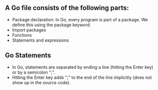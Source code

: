 ## A Go file consists of the following parts:
  - Package declaration:  In Go, every program is part of a package. We define this using the package keyword.
  - Import packages
  - Functions
  - Statements and expressions

## Go Statements
  - In Go, statements are separated by ending a line (hitting the Enter key) or by a semicolon ";".
  - Hitting the Enter key adds ";" to the end of the line implicitly (does not show up in the source code).
